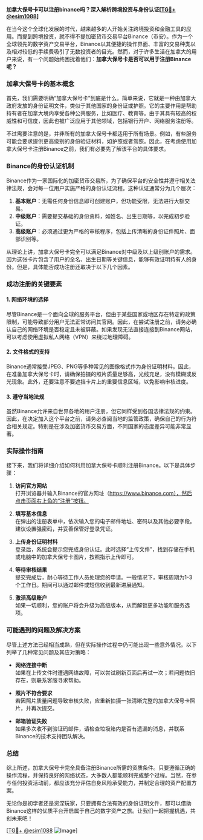 **加拿大保号卡可以注册binance吗？深入解析跨境投资与身份认证[[TG💪+ @esim1088](https://t.me/s/esim1088)]**

在当今这个全球化发展的时代，越来越多的人开始关注跨境投资和金融工具的应用。而提到跨境投资，就不得不提加密货币交易平台Binance（币安）。作为一个全球领先的数字资产交易平台，Binance以其便捷的操作界面、丰富的交易种类以及相对较低的手续费吸引了无数投资者的目光。然而，对于许多生活在加拿大的用户来说，有一个问题始终困扰着他们：**加拿大保号卡是否可以用于注册Binance呢？**

### 加拿大保号卡的基本概念

首先，我们需要明确“加拿大保号卡”到底是什么。简单来说，它就是一种由加拿大政府发放的身份证明文件，类似于其他国家的身份证或护照。它的主要作用是帮助持有者在加拿大境内享受各种公共服务，比如医疗、教育等。由于其具有较高的权威性和可信度，因此也被广泛应用于其他领域，包括银行开户、网络服务注册等。

不过需要注意的是，并非所有的加拿大保号卡都适用于所有场景。例如，有些服务可能会要求提供更高级别的身份验证材料，如护照或者驾照。因此，在考虑使用加拿大保号卡注册Binance之前，我们有必要先了解该平台的具体要求。

### Binance的身份认证机制

Binance作为一家国际化的加密货币交易所，为了确保平台的安全性并遵守相关法律法规，会对每一位用户实施严格的身份认证流程。这种认证通常分为几个层次：

1. **基本账户**：无需任何身份信息即可创建账户，但功能受限，无法进行大额交易。
2. **中级账户**：需要提交基础的身份资料，如姓名、出生日期等，以完成初步验证。
3. **高级账户**：必须通过更为严格的审核程序，包括上传清晰的身份证件照片、面部识别等。

从理论上讲，加拿大保号卡完全可以满足Binance对中级及以上级别账户的需求。因为这张卡片包含了用户的全名、出生日期等关键信息，能够有效证明持有人的身份。但是，具体能否成功注册还取决于以下几个因素。

### 成功注册的关键要素

#### 1. 网络环境的选择

尽管Binance是一个面向全球的服务平台，但由于某些国家或地区存在特定的政策限制，可能导致部分用户无法正常访问其官网。因此，在尝试注册之前，请务必确认自己的网络环境是否稳定且未被屏蔽。如果发现无法直接连接到Binance网站，可以考虑使用虚拟私人网络（VPN）来绕过地理障碍。

#### 2. 文件格式的支持

Binance通常接受JPEG、PNG等多种常见的图像格式作为身份证明材料。因此，在准备加拿大保号卡时，请确保拍摄的照片质量足够高，光线充足，没有模糊或反光现象。此外，还要注意不要遮挡卡片上的重要信息区域，以免影响审核进度。

#### 3. 遵守当地法规

虽然Binance允许来自世界各地的用户注册，但它同样受到各国法律法规的约束。因此，在决定加入这个平台之前，请务必查阅当地的监管政策，确保自己的行为符合相关规定。特别是在涉及加密货币交易方面，不同国家的态度差异可能非常显著。

### 实际操作指南

接下来，我们将详细介绍如何利用加拿大保号卡顺利注册Binance。以下是具体步骤：

1. **访问官方网站**  
   打开浏览器并输入Binance的官方网址（https://www.binance.com），然后点击页面右上角的“注册”按钮。

2. **填写基本信息**  
   在弹出的注册表单中，依次输入您的电子邮件地址、密码以及其他必要字段。建议设置强密码，并妥善保管好登录凭证。

3. **上传身份证明材料**  
   登录后，系统会提示您完成身份认证。此时选择“上传文件”，找到存储在手机或电脑中的加拿大保号卡图片，按照指示上传即可。

4. **等待审核结果**  
   提交完成后，耐心等待工作人员处理您的申请。一般情况下，审核周期为1-3个工作日。期间可以通过邮件或短信收到最新进展通知。

5. **激活高级账户**  
   如果一切顺利，您的账户将会升级为高级版本，从而解锁更多功能和服务选项。

### 可能遇到的问题及解决方案

尽管上述方法已经相当成熟，但在实际操作过程中仍可能出现一些意外情况。以下列举了几种常见问题及其应对策略：

- **网络连接中断**  
  如果在上传文件时遭遇网络故障，可以尝试刷新页面后再试一次；若问题依旧存在，则联系客服寻求帮助。

- **照片不符合要求**  
  若因照片质量问题导致审核失败，应重新拍摄一张清晰完整的加拿大保号卡照片，并再次提交。

- **邮箱验证失败**  
  如果多次收不到验证码邮件，请检查垃圾箱内是否有遗漏的消息，并联系Binance的技术支持团队解决。

### 总结

综上所述，加拿大保号卡完全具备注册Binance所需的资质条件。只要遵循正确的操作流程，并保持良好的网络状态，大多数人都能顺利完成整个过程。当然，在参与任何投资活动前，都应该充分评估自身风险承受能力，并制定合理的资产配置方案。

无论你是初学者还是资深玩家，只要拥有合法有效的身份证明文件，都可以借助Binance这样的优质平台开启属于自己的数字资产之旅。让我们一起把握机遇，共创未来吧！

[[TG💪+ @esim1088](https://t.me/s/esim1088) ![Image](https://i.postimg.cc/4NQfJmqS/Snipaste-2025-05-13-00-14-12.png)]